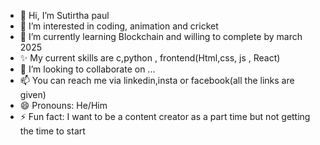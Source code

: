 - 👋 Hi, I’m Sutirtha paul
- 👀 I’m interested in coding, animation and cricket
- 🌱 I’m currently learning Blockchain and willing to complete by march 2025
- ✨ My current skills are c,python , frontend(Html,css, js , React)
- 💞️ I’m looking to collaborate on ...
- 📫 You can reach me via linkedin,insta or facebook(all the links are given)
- 😄 Pronouns: He/Him
- ⚡ Fun fact: I want to be a content creator as a part time but not getting the time to start

<!---
sutirthapaul17/sutirthapaul17 is a ✨ special ✨ repository because its `README.md` (this file) appears on your GitHub profile.
You can click the Preview link to take a look at your changes.
--->
